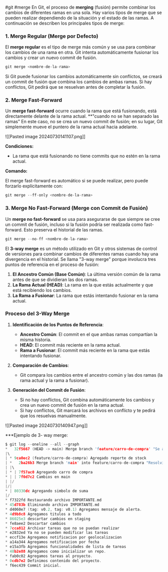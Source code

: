 #git #merge
En Git, el proceso de **merging** (fusión) permite combinar los cambios de diferentes ramas en una sola. Hay varios tipos de merge que  se pueden realizar dependiendo de la situación y el estado de las ramas. A continuación se describen los principales tipos de merge:

### **1. Merge Regular (Merge por Defecto)**

El **merge regular** es el tipo de merge más común y se usa para combinar los cambios de una rama en otra. Git intenta automáticamente fusionar los cambios y crear un nuevo commit de fusión.

```c
git merge <nombre-de-la-rama>
```

Si Git puede fusionar los cambios automáticamente sin conflictos, se creará un commit de fusión que combina los cambios de ambas ramas. Si hay conflictos, Git  pedirá que se resuelvan antes de completar la fusión.

### **2. Merge Fast-Forward**

Un **merge fast-forward** ocurre cuando la rama que está fusionando, está directamente delante de la rama actual. **"cuando no se han separado las ramas" En este caso, no se crea un nuevo commit de fusión; en su lugar, Git simplemente mueve el puntero de la rama actual hacia adelante.

![[Pasted image 20240730141107.png]]



**Condiciones:**

- La rama que está fusionando no tiene commits que no estén en la rama actual.

**Comando:**

El merge fast-forward es automático si se puede realizar, pero puede forzarlo explícitamente con:

```c
git merge --ff-only <nombre-de-la-rama>
```


### **3. Merge No Fast-Forward (Merge con Commit de Fusión)**

Un **merge no fast-forward** se usa para asegurarse de que siempre se cree un commit de fusión, incluso si la fusión podría ser realizada como fast-forward. Esto preserva el historial de las ramas.

```c
git merge --no-ff <nombre-de-la-rama>
```


El **3-way merge** es un método utilizado en Git y otros sistemas de control de versiones para combinar cambios de diferentes ramas cuando hay una divergencia en el historial. Se llama "3-way merge" porque involucra tres puntos de referencia en el proceso de fusión:

1. **El Ancestro Común (Base Común)**: La última versión común de la rama antes de que se dividieran las dos ramas.
2. **La Rama Actual (HEAD)**: La rama en la que estás actualmente y que está recibiendo los cambios.
3. **La Rama a Fusionar**: La rama que estás intentando fusionar en la rama actual.

### **Proceso del 3-Way Merge**

1. **Identificación de los Puntos de Referencia**:
    
    - **Ancestro Común**: El commit en el que ambas ramas compartían la misma historia.
    - **HEAD**: El commit más reciente en la rama actual.
    - **Rama a Fusionar**: El commit más reciente en la rama que estás intentando fusionar.
2. **Comparación de Cambios**:
    
    - Git compara los cambios entre el ancestro común y las dos ramas (la rama actual y la rama a fusionar).
3. **Generación del Commit de Fusión**:
    
    - Si no hay conflictos, Git combina automáticamente los cambios y crea un nuevo commit de fusión en la rama actual.
    - Si hay conflictos, Git marcará los archivos en conflicto y te pedirá que los resuelvas manualmente.


![[Pasted image 20240730140947.png]]



***Ejemplo de 3- way merge:

```c
$ git log --oneline --all --graph
*   32f5667 (HEAD -> main) Merge branch 'feature/carro-de-compra' "Se agrega cambios"
|\
| * 9ca0ec2 (feature/carro-de-compra) Agregado reporte de stock
| *   2ba26b3 Merge branch 'main' into feature/carro-de-compra "Resolviendo conflicto en IMPORTANTE.md"
| |\
| * | 7f57ac0 Agregando carro de compra
* | | 7f0d7c2 Cambios en main
| |/
|/|
* | 80330dc Agregando simbolo de suma
|/
* f7322fd Restaurando archivo IMPORTANTE.md
* 45d783b Eliminando archivo IMPORTANTE.md
* d4060e7 (tag: v0.2, tag: v0.1) Agregamos mensaje de alerta.
* 4d9b8c8 Agregamos titulos a todo
* 86025e3 descartar cambios en staging
* fe8aee2 Descartar cambios
* 7cca812 Archivar tareas que no se puedan realizar
* e2832ed Ya no se pueden modificar las tareas
* eccf13e Agregamos notificacion por geolocalizacion
* a14a344 Agregamos notificacion por fecha
* e15a3fb Agregamos funcionalidades de lista de tareas
* 48b2e88 Agregamos como inicializar un repo.
* fab0c02 Agregamos tareas al proyecto.
* 0cdb7e2 Definimos contenido del proyecto.
* f6ec439 Commit inicial.

```